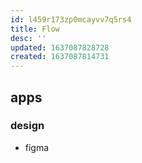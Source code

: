 ```yaml
---
id: l459r173zp0mcayvv7q5rs4
title: Flow
desc: ''
updated: 1637087828728
created: 1637087814731
---
```


## apps
### design
- figma
